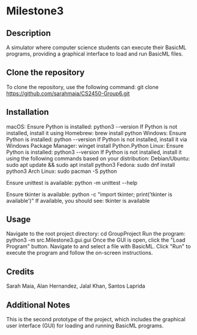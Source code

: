 # Milestone3

## Description
A simulator where computer science students can execute their BasicML programs, providing a graphical interface to load and run BasicML files.

## Clone the repository
To clone the repository, use the following command:
git clone https://github.com/sarahmaia/CS2450-Group6.git

## Installation
macOS:
Ensure Python is installed: python3 --version
If Python is not installed, install it using Homebrew: brew install python
Windows:
Ensure Python is installed: python --version
If Python is not installed, install it via Windows Package Manager: winget install Python.Python
Linux:
Ensure Python is installed: python3 --version
If Python is not installed, install it using the following commands based on your distribution:
Debian/Ubuntu: sudo apt update && sudo apt install python3
Fedora: sudo dnf install python3
Arch Linux: sudo pacman -S python

Ensure unittest is available:
python -m unittest --help

Ensure tkinter is available:
python -c "import tkinter; print('tkinter is available')"
If available, you should see: tkinter is available

## Usage
Navigate to the root project directory: cd GroupProject
Run the program: python3 -m src.Milestone3.gui.gui
Once the GUI is open, click the "Load Program" button.
Navigate to and select a file with BasicML.
Click "Run" to execute the program and follow the on-screen instructions.

## Credits
Sarah Maia, Alan Hernandez, Jalal Khan, Santos Laprida

## Additional Notes
This is the second prototype of the project, which includes the graphical user interface (GUI) for loading and running BasicML programs.

